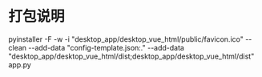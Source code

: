 # 打包说明
pyinstaller -F -w -i "desktop_app/desktop_vue_html/public/favicon.ico" --clean --add-data "config-template.json:."  --add-data "desktop_app/desktop_vue_html/dist;desktop_app/desktop_vue_html/dist" app.py